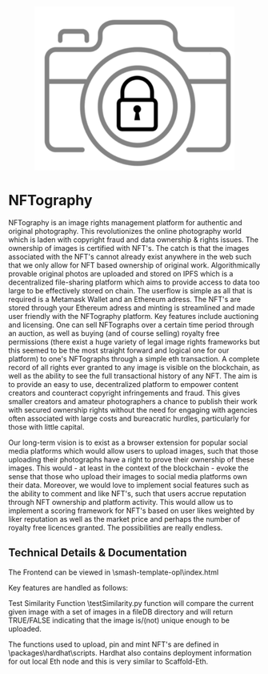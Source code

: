 
<p align="center">
<img src="https://github.com/jan-o-e/NFTography/blob/main/NFTography.png" alt="drawing" width="400"/>
</p>

<h1>NFTography</h1>

NFTography is an image rights management platform for authentic and original photography. This revolutionizes the online photography world which is laden with copyright fraud and data ownership & rights issues. The ownership of images is certified with NFT's. The catch is that the images associated with the NFT's cannot already exist anywhere in the web such that we only allow for NFT based ownership of original work. Algorithmically provable original photos are uploaded and stored on IPFS which is a decentralized file-sharing platform which aims to provide access to data too large to be effectively stored on chain. The userflow is simple as all that is required is a Metamask Wallet and an Ethereum adress. The NFT's are stored through your Ethereum adress and minting is streamlined and made user friendly with the NFTography platform. Key features include auctioning and licensing. One can sell NFTographs over a certain time period through an auction, as well as buying (and of course selling) royalty free permissions (there exist a huge variety of legal image rights frameworks but this seemed to be the most straight forward and logical one for our platform) to one's NFTographs through a simple eth transaction. A complete record of all rights ever granted to any image is visible on the blockchain, as well as the ability to see the full transactional history of any NFT. The aim is to provide an easy to use, decentralized platform to empower content creators and counteract copyright infringements and fraud. This gives smaller creators and amateur photographers a chance to publish their work with secured ownership rights without the need for engaging with agencies often associated with large costs and bureacratic hurdles, particularly for those with little capital.

Our long-term vision is to exist as a browser extension for popular social media platforms which would allow users to upload images, such that those uploading their photographs have a right to prove their ownership of these images. This would - at least in the context of the blockchain - evoke the sense that those who upload their images to social media platforms own their data. Moreover, we would love to implement social features such as the ability to comment and like NFT's, such that  users accrue reputation through NFT ownership and platform activity. This would allow us to implement a scoring framework for NFT's based on user likes weighted by liker reputation as well as the market price and perhaps the number of royalty free licences granted. The possibilities are really endless.

<h2>Technical Details & Documentation</h2>
The Frontend can be viewed in \smash-template-opl\index.html

Key features are handled as follows:

Test Similarity Function \testSimilarity.py function will compare the current given image with a set of images in a fileDB directory and will return TRUE/FALSE indicating that the image is/(not) unique enough to be uploaded.

The functions used to upload, pin and mint NFT's are defined in \packages\hardhat\scripts. Hardhat also contains deployment information for out local Eth node and this is very similar to Scaffold-Eth.
